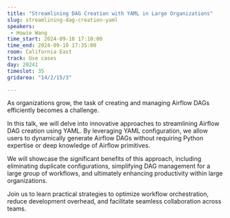 ```yaml
---
title: "Streamlining DAG Creation with YAML in Large Organizations"
slug: streamlining-dag-creation-yaml
speakers:
 - Howie Wang
time_start: 2024-09-10 17:10:00
time_end: 2024-09-10 17:35:00
room: California East
track: Use cases
day: 20241
timeslot: 35
gridarea: "14/2/15/3"

---
```


As organizations grow, the task of creating and managing Airflow DAGs efficiently becomes a challenge.

In this talk, we will delve into innovative approaches to streamlining Airflow DAG creation using YAML. By leveraging YAML configuration, we allow users to dynamically generate Airflow DAGs without requiring Python expertise or deep knowledge of Airflow primitives.

We will showcase the significant benefits of this approach, including eliminating duplicate configurations, simplifying DAG management for a large group of workflows, and ultimately enhancing productivity within large organizations.

Join us to learn practical strategies to optimize workflow orchestration, reduce development overhead, and facilitate seamless collaboration across teams.
